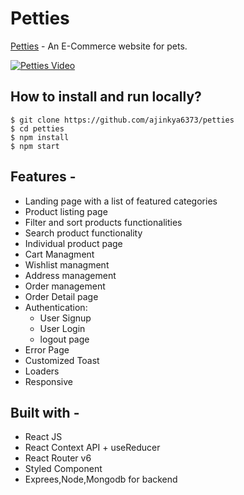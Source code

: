# Petties

[Petties](https://petties.vercel.app/) - An E-Commerce website for pets.

[![Petties Video](https://github.com/ajinkya6373/petties/blob/master/public/assets/petties-thumbnail.jpg)](https://www.loom.com/embed/d7fa204b2e864d439043cf7a5b8eb022?sid=8e9e156e-78c4-4eac-862b-744b656ba372)




## How to install and run locally?

```
$ git clone https://github.com/ajinkya6373/petties
$ cd petties
$ npm install
$ npm start
```

## Features -

- Landing page with a list of featured categories
- Product listing page
- Filter and sort products functionalities
- Search product functionality
- Individual product page
- Cart Managment
- Wishlist managment
- Address management
- Order management
- Order Detail page
- Authentication:
  - User Signup
  - User Login
  - logout page
- Error Page
- Customized Toast
-  Loaders
- Responsive

## Built with -

- React JS
- React Context API + useReducer
- React Router v6
- Styled Component
- Exprees,Node,Mongodb for backend 
